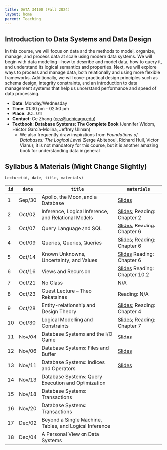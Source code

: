 ```yaml
---
title: DATA 34100 (Fall 2024)
layout: home
parent: Teaching
---
```


## Introduction to Data Systems and Data Design

In this course, we will focus on data and the methods to model, organize, manage, and process data at scale using modern data systems. We will begin with data modeling—how to describe and model data, how to query it, and understand its logical semantics and properties. Next, we will explore ways to process and manage data, both relationally and using more flexible frameworks. Additionally, we will cover practical design principles such as schema design, integrity constraints, and an introduction to data management systems that help us understand performance and speed of data processing.

- **Date**: Monday/Wednesday
- **Time**: 01:30 pm - 02:50 pm
- **Place**: JCL	011
- **Contact**: Ce Zhang (cez@uchicago.edu)
- **Textbook**: **Database Systems: The Complete Book** (Jennifer Widom, Héctor García-Molina, Jeffrey Ullman)
    - We also frequently draw inspirations from _Foundations of Databases: The Logical Level_ (Serge Abiteboul, Richard Hull, Victor Vianu); it is not mandatory for this course, but it is another amazing book for understanding data in general

## Syllabus & Materials (Might Change Slightly)

```
Lecture(id, date, title, materials)
```

| `id` | `date` | `title` | `materials` |
|------|--------|---------|-------------|
| 1    | Sep/30  | Apollo, the Moon, and a Database | [Slides](https://1drv.ms/p/s!AoH59ceswCf9kAYeeOLCpAEjGDcr?e=GwGGBu)     |
| 2    | Oct/02  | Inference, Logical Inference, and Relational Models | [Slides](https://1drv.ms/p/s!AoH59ceswCf9kCll5akqBoamWYQ_?e=5KVt2f); Reading: Chapter 2 |
| 3    | Oct/07  | Query Language and SQL |  [Slides](https://1drv.ms/p/s!AoH59ceswCf9kCpLklUzgl8BPjr0?e=8MWV4b); Reading: Chapter 6    |
| 4    | Oct/09  | Queries, Queries, Queries        | [Slides](https://1drv.ms/p/s!AoH59ceswCf9kDG36LlgmevqneZA?e=evwiti); Reading: Chapter 6    |
| 5    | Oct/14  | Known Unknowns, Uncertainty, and Values |  [Slides](https://1drv.ms/p/c/fd27c0acc7f5f981/ERuJU3AcQRRAp4ea_d4kOKQBJtTcdlhSIU9FALwDoOsjUg?e=81khdw) Reading: Chapter 6    |
| 6    | Oct/16  | Views and Recursion  | [Slides](https://1drv.ms/p/c/fd27c0acc7f5f981/EcjdR9RNWwRHl4YJdN1HzX0BVlz1Gm2tRFcwI6D_BsrI3A?e=6OMoV2)  Reading: Chapter 10.2     |
| 7    | Oct/21  | No Class |  N/A     |
| 8    | Oct/23  | Guest Lecture – Theo Rekatsinas |  Reading: N/A    |
| 9    | Oct/28  | Entity-relationship and Design Theory |  [Slides](https://1drv.ms/p/c/fd27c0acc7f5f981/ET-zPndY855FvIAyXX-MM9MBtHySYgqDiC1BZm2CtNqc4Q?e=LfIgbe); Reading: Chapter 4    |
| 10   | Oct/30  | Logical Modelling and Constraints | [Slides](https://1drv.ms/p/c/fd27c0acc7f5f981/ERJqxv3lEFRDn6JfcN5whW8BtlE3GE-fFD17NQQn6i5Zew?e=ccVE3A);   Reading: Chapter 7   |
| 11   | Nov/04  | Database Systems and the I/O Game | [Slides](https://1drv.ms/p/c/fd27c0acc7f5f981/EWfvJtQ7xNRJmJuUPrfcROsBIQBLDgRJmYorYTpbRXnkig?e=N0APW7)      |
| 12   | Nov/06  | Database Systems: Files and Buffer | [Slides](https://1drv.ms/p/c/fd27c0acc7f5f981/ESJTAULhEuJNlH9jL7IKzokB6s_odedcFmyiQt6FkclBnw?e=GNIvbz)      |
| 13   | Nov/11  | Database Systems: Indices and Operators |   [Slides](https://1drv.ms/p/c/fd27c0acc7f5f981/Ecra3RR4FppEiBzfC9OhCdABJXQcwsOAk9WO_p-5Zf9PJg?e=OakRrm)   |
| 14   | Nov/13  | Database Systems: Query Execution and Optimization |      |
| 15   | Nov/18  | Database Systems: Transactions |      |
| 16   | Nov/20  | Database Systems: Transactions |      |
| 17   | Dec/02  | Beyond a Single Machine, Tables, and Logical Inference |      |
| 18   | Dec/04  | A Personal View on Data Systems |      |
